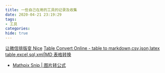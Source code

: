 ```yaml
---
title: 一些自己在用的工具的记录及收集
date: 2020-04-21 23:19:29
tags:
- 工具
categories:
hide: true
---
```

[让微信排版变 Nice](https://www.mdnice.com/)
[Table Convert Online - table to markdown,csv,json,latex table,excel,sql,xml|MD 表格转换](https://tableconvert.com/)
- [Mathpix Snip | 图片转公式](https://mathpix.com/)